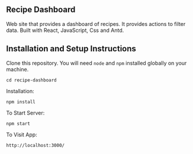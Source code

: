 ## Recipe Dashboard

Web site that provides a dashboard of recipes. It provides actions to filter data. Built with React, JavaScript, Css and Antd.

## Installation and Setup Instructions

Clone this repository. You will need `node` and `npm` installed globally on your machine.

`cd recipe-dashboard`

Installation:

`npm install`

To Start Server:

`npm start`

To Visit App:

`http://localhost:3000/`
